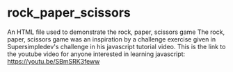 # rock_paper_scissors
An HTML file used to demonstrate the rock, paper, scissors game
The rock, paper, scissors game was an inspiration by a challenge exercise given in Supersimpledev's challenge in his javascript tutorial video.
This is the link to the youtube video for anyone interested in learning javascript: https://youtu.be/SBmSRK3feww
